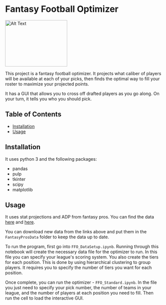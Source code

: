 # Fantasy Football Optimizer
<img src="https://i.ibb.co/bW5pSyt/Football-Matrix.png" alt="Alt Text" width="200" height="150">

This project is a fantasy football optimizer. It projects what caliber of players will be available 
at each of your picks, then finds the optimal way to fill your roster to maximize your projected points.

It has a GUI that allows you to cross off drafted players as you go along. On your turn, 
it tells you who you should pick.

## Table of Contents

- [Installation](#installation)
- [Usage](#usage)

## Installation

It uses python 3 and the following packages:

* pandas 
* pulp 
* tkinter
* scipy
* matplotlib

## Usage

It uses stat projections and ADP from fantasy pros.
You can find the data [here](https://www.fantasypros.com/nfl/adp/overall.php) and [here](https://www.fantasypros.com/nfl/projections/qb.php?week=draft).

You can download new data from the links above and put them in the `FantasyProsData` folder to keep 
the data up to date.

To run the program, first go into `FFO_DataSetup.ipynb`. Running through this notebook will create the
necessary data file for the optimizer to run. In this file you can specify your league's scoring system.
You also create the tiers for each position. This is done by using hierarchical clustering to group players.
It requires you to specify the number of tiers you want for each position. 

Once complete, you can run the optimizer - `FFO_Standard.ipynb`. In the file you just need to specify your 
pick number, the number of teams in your league, and the number of players at each position you need to fill.
Then run the cell to load the interactive GUI.

